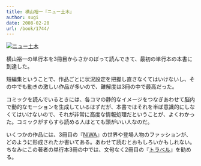 ```yaml
---
title: 横山裕一『ニュー土木』
author: sugi
date: 2008-02-20
url: /book/1744/
---
```

<a href="http://www.amazon.co.jp/exec/obidos/ASIN/4872574060/chezsugi-22/ref=nosim/" name="amazletlink" target="_blank"><img src="http://i2.wp.com/ecx.images-amazon.com/images/I/511HK4FNTPL.SL160.jpg?w=660" alt="ニュー土木" class="alignleft" data-recalc-dims="1" /></a>

横山裕一の単行本を3冊目からさかのぼって読んできて、最初の単行本の本書に到達した。

短編集ということで、作品ごとに状況設定を把握し直さなくてはいけないし、その中でも動きの激しい作品が多いので、難解度は3冊の中で最高だった。

コミックを読んでいるときには、各コマの静的なイメージをつなぎあわせて脳内で動的なモーションを生成しているはずだが、本書ではそれを半ば意識的にしなくてはいけないので、それが非常に高度な情報処理だということが、よくわかった。コミックがすらすら読める人はとても頭がいい人なのだ。

いくつかの作品には、3冊目の『[NIWA][1]』の世界や登場人物のファッションが、どのように形成されたか書いてある。あわせて読むとおもしろいかもしれない。ちなみにこの著者の単行本3冊の中では、文句なく2冊目の『[トラベル][2]』を勧める。


 [1]: /book/20080121.html
 [2]: /book/20080131.html
